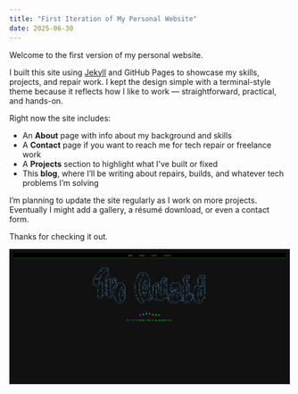 ```yaml
---
title: "First Iteration of My Personal Website"
date: 2025-06-30
---
```


Welcome to the first version of my personal website.

I built this site using [Jekyll](https://jekyllrb.com/) and GitHub Pages to showcase my skills, projects, and repair work. I kept the design simple with a terminal-style theme because it reflects how I like to work — straightforward, practical, and hands-on.

Right now the site includes:
- An **About** page with info about my background and skills
- A **Contact** page if you want to reach me for tech repair or freelance work
- A **Projects** section to highlight what I've built or fixed
- This **blog**, where I’ll be writing about repairs, builds, and whatever tech problems I’m solving

I’m planning to update the site regularly as I work on more projects. Eventually I might add a gallery, a résumé download, or even a contact form.

Thanks for checking it out.

![Currently what the site looks like](/assets/images/posts/Image-(1).png)
